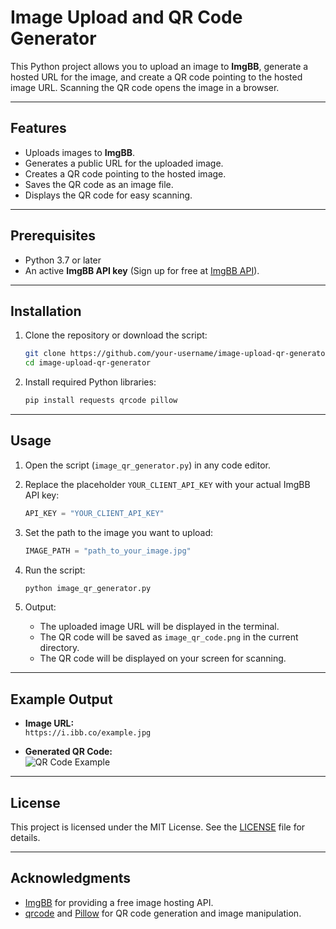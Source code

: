 # Image Upload and QR Code Generator

This Python project allows you to upload an image to **ImgBB**, generate a hosted URL for the image, and create a QR code pointing to the hosted image URL. Scanning the QR code opens the image in a browser.

---

## Features

- Uploads images to **ImgBB**.
- Generates a public URL for the uploaded image.
- Creates a QR code pointing to the hosted image.
- Saves the QR code as an image file.
- Displays the QR code for easy scanning.

---

## Prerequisites

- Python 3.7 or later
- An active **ImgBB API key** (Sign up for free at [ImgBB API](https://imgbb.com/)).

---

## Installation

1. Clone the repository or download the script:
   ```bash
   git clone https://github.com/your-username/image-upload-qr-generator.git
   cd image-upload-qr-generator
   ```

2. Install required Python libraries:
   ```bash
   pip install requests qrcode pillow
   ```

---

## Usage

1. Open the script (`image_qr_generator.py`) in any code editor.

2. Replace the placeholder `YOUR_CLIENT_API_KEY` with your actual ImgBB API key:
   ```python
   API_KEY = "YOUR_CLIENT_API_KEY"
   ```

3. Set the path to the image you want to upload:
   ```python
   IMAGE_PATH = "path_to_your_image.jpg"
   ```

4. Run the script:
   ```bash
   python image_qr_generator.py
   ```

5. Output:
   - The uploaded image URL will be displayed in the terminal.
   - The QR code will be saved as `image_qr_code.png` in the current directory.
   - The QR code will be displayed on your screen for scanning.

---

## Example Output

- **Image URL:**  
  `https://i.ibb.co/example.jpg`

- **Generated QR Code:**  
  ![QR Code Example](image_qr_code_example.png)

---

## License

This project is licensed under the MIT License. See the [LICENSE](LICENSE) file for details.

---

## Acknowledgments

- [ImgBB](https://imgbb.com/) for providing a free image hosting API.
- [qrcode](https://pypi.org/project/qrcode/) and [Pillow](https://pillow.readthedocs.io/) for QR code generation and image manipulation.

